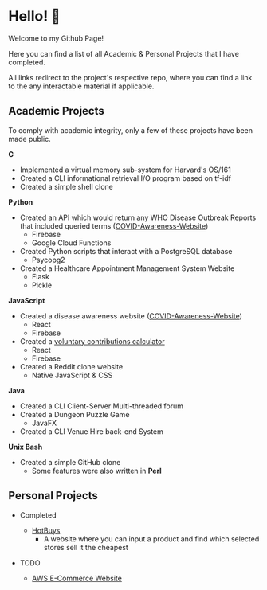 # Hello! 👋
Welcome to my Github Page!

Here you can find a list of all Academic & Personal Projects that I have completed.

All links redirect to the project's respective repo, where you can find a link to the any interactable material if applicable.

## Academic Projects
To comply with academic integrity, only a few of these projects have been made public.

**C**
* Implemented a virtual memory sub-system for Harvard's OS/161
* Created a CLI informational retrieval I/O program based on tf-idf
* Created a simple shell clone

**Python**
* Created an API which would return any WHO Disease Outbreak Reports that included queried terms ([COVID-Awareness-Website](https://github.com/its-rich/COVID-Awareness-Website))
  * Firebase
  * Google Cloud Functions
* Created Python scripts that interact with a PostgreSQL database
  * Psycopg2
* Created a Healthcare Appointment Management System Website
  * Flask
  * Pickle

**JavaScript**
* Created a disease awareness website ([COVID-Awareness-Website](https://github.com/its-rich/COVID-Awareness-Website))
  * React
  * Firebase
* Created a [voluntary contributions calculator](https://github.com/its-rich/Voluntary-Contributions-Calculator)
  * React
  * Firebase
* Created a Reddit clone website
  * Native JavaScript & CSS

**Java**
* Created a CLI Client-Server Multi-threaded forum
* Created a Dungeon Puzzle Game
  * JavaFX
* Created a CLI Venue Hire back-end System

**Unix Bash**
* Created a simple GitHub clone
  * Some features were also written in **Perl**

## Personal Projects
* Completed
  * [HotBuys](https://github.com/its-rich/HotBuys)
    * A website where you can input a product and find which selected stores sell it the cheapest

* TODO
  * [AWS E-Commerce Website](https://github.com/its-rich/AWS-E-Commerce-Website)
